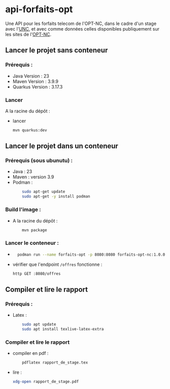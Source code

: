 # api-forfaits-opt

Une API pour les forfaits telecom de l'OPT-NC, dans le cadre d'un stage avec l'[UNC](https://unc.nc/), et avec comme données celles
disponibles publiquement sur les sites de l'[OPT-NC](https://www.opt.nc/).

## Lancer le projet sans conteneur
### Prérequis : 
- Java Version : 23
- Maven Version : 3.9.9
- Quarkus Version : 3.17.3
### Lancer
A la racine du dépôt :
- lancer
    ```bash
    mvn quarkus:dev
## Lancer le projet dans un conteneur
### Prérequis (sous ubunutu) :
- Java : 23
- Maven : version 3.9
- Podman : 
    ```bash
        sudo apt-get update
        sudo apt-get -y install podman
### Build l'image : 
- A la racine du dépôt :
    ```bash
        mvn package
### Lancer le conteneur :
- ```bash
    podman run --name forfaits-opt -p 8080:8080 forfaits-opt-nc:1.0.0-SNAPSHOT

- vérifier que l'endpoint `/offres` fonctionne :  
    ```bash 
    http GET :8080/offres
## Compiler et lire le rapport 
### Prérequis : 
- Latex : 
    ```bash
        sudo apt update
        sudo apt install texlive-latex-extra
### Compiler et lire le rapport
- compiler en pdf : 
    ```bash
        pdflatex rapport_de_stage.tex
- lire : 
    ```bash 
    xdg-open rapport_de_stage.pdf

